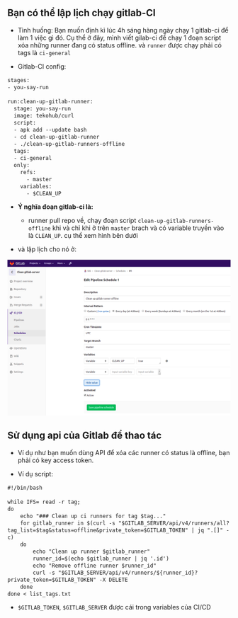 ## Bạn có thể lập lịch chạy gitlab-CI
- Tình huống: Bạn muốn định kì lúc 4h sáng hàng ngày chạy 1 gitlab-ci để làm 1 việc gì đó. Cụ thể ở đây, mình viết gilab-ci để chạy 1 đoạn script xóa những runner đang có status offline. và `runner` được chạy phải có tags là `ci-general`

- Gitlab-CI config:

```
stages:
- you-say-run

run:clean-up-gitlab-runner:
  stage: you-say-run
  image: tekohub/curl
  script:
  - apk add --update bash
  - cd clean-up-gitlab-runner
  - ./clean-up-gitlab-runners-offline
  tags:
  - ci-general
  only:
    refs:
      - master
    variables:
      - $CLEAN_UP
```
- **Ý nghĩa đoạn gitlab-ci là:**
  - runner pull repo về, chạy đoạn script `clean-up-gitlab-runners-offline` khi và chỉ khi ở trên `master` brach và có variable truyền vào là `CLEAN_UP`. cụ thể xem hình bên dưới

- và lập lịch cho nó ở:

![lập lịch](../../images/laplich.png)

## Sử dụng api của Gitlab để thao tác
- Ví dụ như bạn muốn dùng API để xóa các runner có status là offline, bạn phải có key access token.

- Ví dụ script:

```
#!/bin/bash

while IFS= read -r tag;
do
    echo "### Clean up ci runners for tag $tag..."
    for gitlab_runner in $(curl -s "$GITLAB_SERVER/api/v4/runners/all?tag_list=$tag&status=offline&private_token=$GITLAB_TOKEN" | jq ".[]" -c)
    do
        echo "Clean up runner $gitlab_runner"
        runner_id=$(echo $gitlab_runner | jq '.id')
        echo "Remove offline runner $runner_id"
        curl -s "$GITLAB_SERVER/api/v4/runners/${runner_id}?private_token=$GITLAB_TOKEN" -X DELETE
    done
done < list_tags.txt
```
- `$GITLAB_TOKEN`, `$GITLAB_SERVER` được cái trong variables của CI/CD
